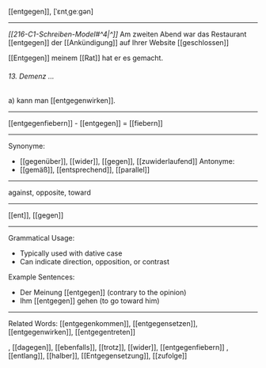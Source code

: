 [[entgegen]], [ˈɛntˌɡeːɡən]

---
*[[216-C1-Schreiben-Model#^4|^]]* Am zweiten Abend war das Restaurant [[entgegen]] der [[Ankündigung]] auf Ihrer Website [[geschlossen]]


[[Entgegen]] meinem [[Rat]] hat er es gemacht.

###### 13. Demenz …

a) kann man [[entgegenwirken]].

---

[[entgegenfiebern]] - [[entgegen]] = [[fiebern]]

---

Synonyme:

- [[gegenüber]], [[wider]], [[gegen]], [[zuwiderlaufend]]
  Antonyme:
- [[gemäß]], [[entsprechend]], [[parallel]]

---

against, opposite, toward

---

[[ent]], [[gegen]]

---

Grammatical Usage:

- Typically used with dative case
- Can indicate direction, opposition, or contrast

Example Sentences:

- Der Meinung [[entgegen]] (contrary to the opinion)
- Ihm [[entgegen]] gehen (to go toward him)

---

Related Words:
[[entgegenkommen]], [[entgegensetzen]], [[entgegenwirken]], [[entgegentreten]]

, [[dagegen]], [[ebenfalls]], [[trotz]], [[wider]], [[entgegenfiebern]]
, [[entlang]], [[halber]], [[Entgegensetzung]], [[zufolge]]
